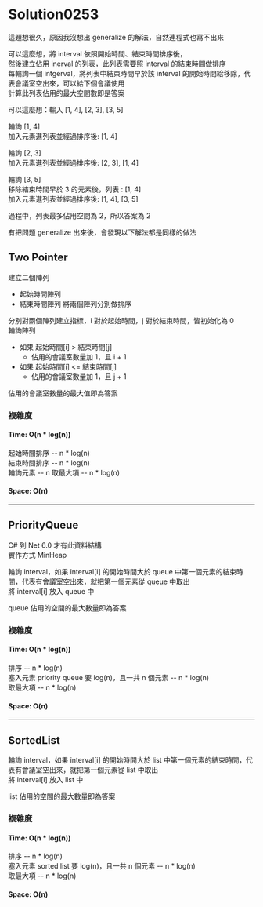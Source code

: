 # Solution0253

這題想很久，原因我沒想出 generalize 的解法，自然連程式也寫不出來  

可以這麼想，將 interval 依照開始時間、結束時間排序後，  
然後建立佔用 inerval 的列表，此列表需要照 interval 的結束時間做排序  
每輪詢一個 intgerval，將列表中結束時間早於該 interval 的開始時間給移除，代表會議室空出來，可以給下個會議使用  
計算此列表佔用的最大空間數即是答案

可以這麼想：輸入 [1, 4], [2, 3], [3, 5]  

輪詢 [1, 4]  
加入元素進列表並經過排序後: [1, 4]

輪詢 [2, 3]  
加入元素進列表並經過排序後: [2, 3], [1, 4]

輪詢 [3, 5]  
移除結束時間早於 3 的元素後，列表 : [1, 4]  
加入元素進列表並經過排序後: [1, 4], [3, 5]

過程中，列表最多佔用空間為 2，所以答案為 2

有把問題 generalize 出來後，會發現以下解法都是同樣的做法

## Two Pointer

建立二個陣列
- 起始時間陣列
- 結束時間陣列
將兩個陣列分別做排序  

分別對兩個陣列建立指標，i 對於起始時間，j 對於結束時間，皆初始化為 0  
輪詢陣列
- 如果 起始時間[i] > 結束時間[j]
  - 佔用的會議室數量加 1，且 i + 1
- 如果 起始時間[i] <= 結束時間[j]
  - 佔用的會議室數量加 1，且 j + 1

佔用的會議室數量的最大值即為答案

### 複雜度

#### Time: O(n * log(n))
起始時間排序 -- n * log(n)  
結束時間排序 -- n * log(n)  
輪詢元素 -- n
取最大項 -- n * log(n)  

#### Space: O(n)

---

## PriorityQueue

C# 到 Net 6.0 才有此資料結構  
實作方式 MinHeap

輪詢 interval，如果 interval[i] 的開始時間大於 queue 中第一個元素的結束時間，代表有會議室空出來，就把第一個元素從 queue 中取出  
將 interval[i] 放入 queue 中  

queue 佔用的空間的最大數量即為答案

### 複雜度

#### Time: O(n * log(n))
排序 -- n * log(n)  
塞入元素 priority queue 要 log(n)，且一共 n 個元素 -- n * log(n)  
取最大項 -- n * log(n)  

#### Space: O(n)

---

## SortedList

輪詢 interval，如果 interval[i] 的開始時間大於 list 中第一個元素的結束時間，代表有會議室空出來，就把第一個元素從 list 中取出  
將 interval[i] 放入 list 中  

list 佔用的空間的最大數量即為答案

### 複雜度

#### Time: O(n * log(n))
排序 -- n * log(n)  
塞入元素 sorted list 要 log(n)，且一共 n 個元素 -- n * log(n)  
取最大項 -- n * log(n)  

#### Space: O(n)